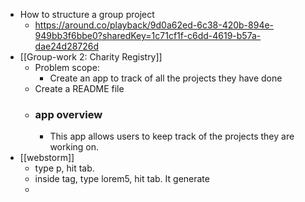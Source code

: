 - How to structure a group project
	- https://around.co/playback/9d0a62ed-6c38-420b-894e-949bb3f6bbe0?sharedKey=1c71cf1f-c6dd-4619-b57a-dae24d28726d
- [[Group-work 2: Charity Registry]]
	- Problem scope:
		- Create an app to track of all the projects they have done
	- Create a README file
	- ### app overview
		- This app allows users to keep track of the projects they are working on.
- [[webstorm]]
	- type p, hit tab.
	- inside tag, type lorem5, hit tab. It generate
	-